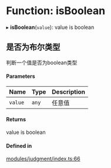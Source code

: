 # Function: isBoolean

▸ **isBoolean**(`value`): value is boolean

## 是否为布尔类型
判断一个值是否为boolean类型

#### Parameters

| Name | Type | Description |
| :------ | :------ | :------ |
| `value` | `any` | 任意值 |

#### Returns

value is boolean

#### Defined in

[modules/judgment/index.ts:66](https://github.com/loclink/tianjie/blob/30c59cc/src/modules/judgment/index.ts#L66)
